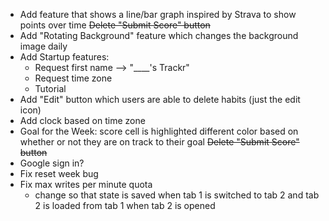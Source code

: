 - Add feature that shows a line/bar graph inspired by Strava to show points over time
~~Delete "Submit Score" button~~
- Add "Rotating Background" feature which changes the background image daily
- Add Startup features:
    - Request first name --> "____'s Trackr"
    - Request time zone
    - Tutorial
- Add "Edit" button which users are able to delete habits (just the edit icon)
- Add clock based on time zone
- Goal for the Week: score cell is highlighted different color based on whether or not they are on track to their goal
~~Delete "Submit Score" button~~
- Google sign in?
- Fix reset week bug
- Fix max writes per minute quota
    - change so that state is saved when tab 1 is switched to tab 2 and tab 2 is loaded from tab 1 when tab 2 is opened


